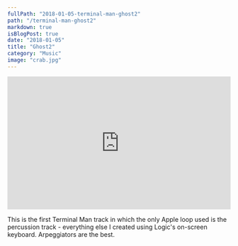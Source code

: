 ```yaml
---
fullPath: "2018-01-05-terminal-man-ghost2"
path: "/terminal-man-ghost2"
markdown: true
isBlogPost: true
date: "2018-01-05"
title: "Ghost2"
category: "Music"
image: "crab.jpg"
---
```


<iframe width="100%" height="300" scrolling="no" frameborder="no" src="https://w.soundcloud.com/player/?url=https%3A//api.soundcloud.com/tracks/379326926&amp;color=%23ff5500&amp;auto_play=false&amp;hide_related=false&amp;show_comments=true&amp;show_user=true&amp;show_reposts=false&amp;show_teaser=true&amp;visual=true"></iframe>

This is the first Terminal Man track in which the only Apple loop used is the percussion track - everything else I created using Logic's on-screen keyboard. Arpeggiators are the best.